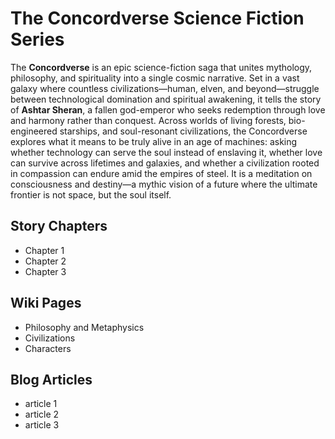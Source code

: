 # The Concordverse Science Fiction Series

The **Concordverse** is an epic science-fiction saga that unites mythology, philosophy, and spirituality into a single cosmic narrative. Set in a vast galaxy where countless civilizations—human, elven, and beyond—struggle between technological domination and spiritual awakening, it tells the story of **Ashtar Sheran**, a fallen god-emperor who seeks redemption through love and harmony rather than conquest. Across worlds of living forests, bio-engineered starships, and soul-resonant civilizations, the Concordverse explores what it means to be truly alive in an age of machines: asking whether technology can serve the soul instead of enslaving it, whether love can survive across lifetimes and galaxies, and whether a civilization rooted in compassion can endure amid the empires of steel. It is a meditation on consciousness and destiny—a mythic vision of a future where the ultimate frontier is not space, but the soul itself.

## Story Chapters

- Chapter 1
- Chapter 2
- Chapter 3

## Wiki Pages

- Philosophy and Metaphysics
- Civilizations
- Characters

## Blog Articles

- article 1
- article 2
- article 3
